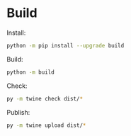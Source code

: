 # Build

Install:

```bash
python -m pip install --upgrade build
```

Build:

```bash
python -m build
```

Check:

```bash
py -m twine check dist/*
```

Publish:

```bash
py -m twine upload dist/*
```